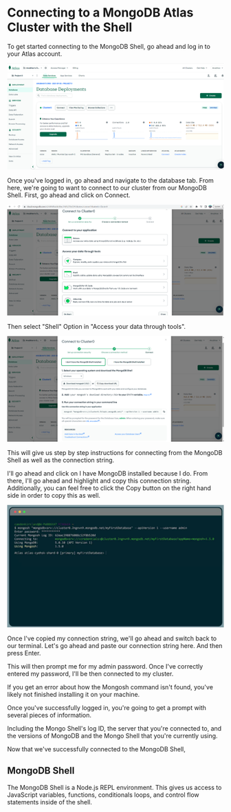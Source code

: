 # **Connecting to a MongoDB Atlas Cluster with the Shell**

To get started connecting to the MongoDB Shell, go ahead and log in to your Atlas account. 

![Deployment](./assets/images/Deployment.png)

Once you've logged in, go ahead and navigate to the database tab. From here, we're going to want to connect to our cluster from our MongoDB Shell. First, go ahead and click on Connect. 

![Deployment](./assets/images/Shell.png)

Then select "Shell" Option in "Access your data through tools". 

![Deployment](./assets/images/Shell1.png)

This will give us step by step instructions for connecting from the MongoDB Shell as well as the connection string. 

I'll go ahead and click on I have MongoDB installed because I do. From there, I'll go ahead and highlight and copy this connection string. Additionally, you can feel free to click the Copy button on the right hand side in order to copy this as well. 


![Deployment](./assets/images/CMD.png)

Once I've copied my connection string, we'll go ahead and switch back to our terminal. Let's go ahead and paste our connection string here. And then press Enter. 

This will then prompt me for my admin password. Once I've correctly entered my password, I'll be then connected to my cluster. 

If you get an error about how the Mongosh command isn't found, you've likely not finished installing it on your machine. 

Once you've successfully logged in, you're going to get a prompt with several pieces of information. 

Including the Mongo Shell's log ID, the server that you're connected to, and the versions of MongoDB and the Mongo Shell that you're currently using. 

Now that we've successfully connected to the MongoDB Shell, 

## **MongoDB Shell**

The MongoDB Shell is a Node.js REPL environment. This gives us access to JavaScript variables, functions, conditionals loops, and control flow statements inside of the shell. 